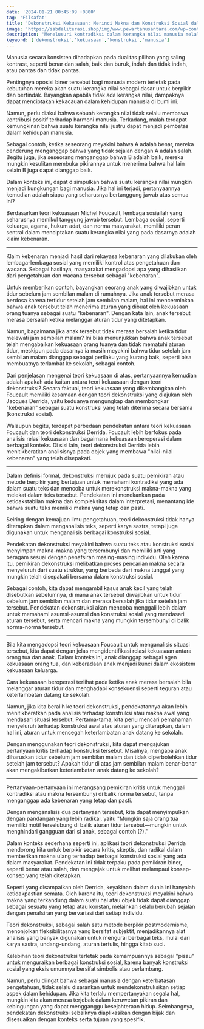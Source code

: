 ```yaml
---
date: '2024-01-21 00:45:09 +0800'
tag: 'Filsafat'
title: 'Dekonstruksi Kekuasaan: Merinci Makna dan Konstruksi Sosial dalam Manusia Modern'
image: 'https://sabdaliterasi.shop/img/www.pewartanusantara.com/wp-content/uploads/2021/02/Jacques-Derrida-Pewarta-Nusantara-scaled-scaled.jpg'
description: 'Menelusuri kontradiksi dalam kerangka nilai manusia melalui lensa Foucault dan Derrida, membebaskan pemikiran dari batasan biner dan norma konvensional.'
keyword: ['dekonstruksi','kekuasaan','konstruksi','manusia']
---
```

<p>Manusia secara konsisten dihadapkan pada dualitas pilihan yang saling kontrast, seperti benar dan salah, baik dan buruk, indah dan tidak indah, atau pantas dan tidak pantas.</p><p>Pentingnya oposisi biner tersebut bagi manusia modern terletak pada kebutuhan mereka akan suatu kerangka nilai sebagai dasar untuk berpikir dan bertindak. Bayangkan apabila tidak ada kerangka nilai, dampaknya dapat menciptakan kekacauan dalam kehidupan manusia di bumi ini.</p><p>Namun, perlu diakui bahwa sebuah kerangka nilai tidak selalu membawa kontribusi positif terhadap harmoni manusia. Terkadang, malah terdapat kemungkinan bahwa suatu kerangka nilai justru dapat menjadi pembatas dalam kehidupan manusia.</p><p>Sebagai contoh, ketika seseorang meyakini bahwa A adalah benar, mereka cenderung menganggap bahwa yang tidak sejalan dengan A adalah salah. Begitu juga, jika seseorang menganggap bahwa B adalah baik, mereka mungkin kesulitan membuka pikirannya untuk menerima bahwa hal lain selain B juga dapat dianggap baik.</p><p>Dalam konteks ini, dapat disimpulkan bahwa suatu kerangka nilai mungkin menjadi kungkungan bagi manusia. Jika hal ini terjadi, pertanyaannya kemudian adalah siapa yang seharusnya bertanggung jawab atas semua ini?</p><p>Berdasarkan teori kekuasaan Michel Foucault, lembaga sosiallah yang seharusnya memikul tanggung jawab tersebut. Lembaga sosial, seperti keluarga, agama, hukum adat, dan norma masyarakat, memiliki peran sentral dalam menciptakan suatu kerangka nilai yang pada dasarnya adalah klaim kebenaran.</p><hr><p>Klaim kebenaran menjadi hasil dari rekayasa kebenaran yang dilakukan oleh lembaga-lembaga sosial yang memiliki kontrol atas pengetahuan dan wacana. Sebagai hasilnya, masyarakat mengadopsi apa yang dihasilkan dari pengetahuan dan wacana tersebut sebagai "kebenaran".</p><p>Untuk memberikan contoh, bayangkan seorang anak yang diwajibkan untuk tidur sebelum jam sembilan malam di rumahnya. Jika anak tersebut merasa berdosa karena tertidur setelah jam sembilan malam, hal ini mencerminkan bahwa anak tersebut telah menerima aturan yang dibuat oleh kekuasaan orang tuanya sebagai suatu "kebenaran". Dengan kata lain, anak tersebut merasa bersalah ketika melanggar aturan tidur yang ditetapkan.</p><p>Namun, bagaimana jika anak tersebut tidak merasa bersalah ketika tidur melewati jam sembilan malam? Ini bisa menunjukkan bahwa anak tersebut telah mengabaikan kekuasaan orang tuanya dan tidak mematuhi aturan tidur, meskipun pada dasarnya ia masih meyakini bahwa tidur setelah jam sembilan malam dianggap sebagai perilaku yang kurang baik, seperti bisa membuatnya terlambat ke sekolah, sebagai contoh.</p><p>Dari penjelasan mengenai teori kekuasaan di atas, pertanyaannya kemudian adalah apakah ada kaitan antara teori kekuasaan dengan teori dekonstruksi? Secara faktual, teori kekuasaan yang dikembangkan oleh Foucault memiliki kesamaan dengan teori dekonstruksi yang diajukan oleh Jacques Derrida, yaitu keduanya mengungkap dan membongkar "kebenaran" sebagai suatu konstruksi yang telah diterima secara bersama (konstruksi sosial).</p><p>Walaupun begitu, terdapat perbedaan pendekatan antara teori kekuasaan Foucault dan teori dekonstruksi Derrida. Foucault lebih berfokus pada analisis relasi kekuasaan dan bagaimana kekuasaan beroperasi dalam berbagai konteks. Di sisi lain, teori dekonstruksi Derrida lebih menitikberatkan analisisnya pada objek yang membawa "nilai-nilai kebenaran" yang telah disepakati.</p><hr><p>Dalam definisi formal, dekonstruksi merujuk pada suatu pemikiran atau metode berpikir yang bertujuan untuk memahami kontradiksi yang ada dalam suatu teks dan mencoba untuk merekonstruksi makna-makna yang melekat dalam teks tersebut. Pendekatan ini menekankan pada ketidakstabilan makna dan kompleksitas dalam interpretasi, menantang ide bahwa suatu teks memiliki makna yang tetap dan pasti.</p><p>Seiring dengan kemajuan ilmu pengetahuan, teori dekonstruksi tidak hanya diterapkan dalam menganalisis teks, seperti karya sastra, tetapi juga digunakan untuk menganalisis berbagai konstruksi sosial.</p><p>Pendekatan dekonstruksi meyakini bahwa suatu teks atau konstruksi sosial menyimpan makna-makna yang tersembunyi dan memiliki arti yang beragam sesuai dengan penafsiran masing-masing individu. Oleh karena itu, pemikiran dekonstruksi melibatkan proses pencarian makna secara menyeluruh dari suatu struktur, yang berbeda dari makna tunggal yang mungkin telah disepakati bersama dalam konstruksi sosial.</p><p>Sebagai contoh, kita dapat mengambil kasus anak kecil yang telah disebutkan sebelumnya, di mana anak tersebut diwajibkan untuk tidur sebelum jam sembilan malam dan merasa bersalah jika tidur setelah jam tersebut. Pendekatan dekonstruksi akan mencoba menggali lebih dalam untuk memahami asumsi-asumsi dan konstruksi sosial yang mendasari aturan tersebut, serta mencari makna yang mungkin tersembunyi di balik norma-norma tersebut.</p><hr><p>Bila kita mengadopsi teori kekuasaan Foucault untuk menganalisis situasi tersebut, kita dapat dengan jelas mengidentifikasi relasi kekuasaan antara orang tua dan anak. Dalam konteks ini, anak dianggap sebagai agen kekuasaan orang tua, dan keberadaan anak menjadi kunci dalam ekosistem kekuasaan keluarga.</p><p> Cara kekuasaan beroperasi terlihat pada ketika anak merasa bersalah bila melanggar aturan tidur dan menghadapi konsekuensi seperti teguran atau keterlambatan datang ke sekolah.</p><p>Namun, jika kita beralih ke teori dekonstruksi, pendekatannya akan lebih menitikberatkan pada analisis terhadap konstruksi atau makna awal yang mendasari situasi tersebut. Pertama-tama, kita perlu mencari pemahaman menyeluruh terhadap konstruksi awal atau aturan yang diterapkan, dalam hal ini, aturan untuk mencegah keterlambatan anak datang ke sekolah.</p><p>Dengan menggunakan teori dekonstruksi, kita dapat mengajukan pertanyaan kritis terhadap konstruksi tersebut. Misalnya, mengapa anak diharuskan tidur sebelum jam sembilan malam dan tidak diperbolehkan tidur setelah jam tersebut? Apakah tidur di atas jam sembilan malam benar-benar akan mengakibatkan keterlambatan anak datang ke sekolah? </p><hr><p>Pertanyaan-pertanyaan ini merangsang pemikiran kritis untuk menggali kontradiksi atau makna tersembunyi di balik norma tersebut, tanpa menganggap ada kebenaran yang tetap dan pasti.</p><p>Dengan menganalisis dua pertanyaan tersebut, kita dapat menyimpulkan dengan pandangan yang lebih radikal, yaitu "Mungkin saja orang tua memiliki motif terselubung di balik aturan tidur tersebut—mungkin untuk menghindari gangguan dari si anak, sebagai contoh (?)."</p><p>Dalam konteks sederhana seperti ini, aplikasi teori dekonstruksi Derrida mendorong kita untuk berpikir secara kritis, skeptis, dan radikal dalam memberikan makna ulang terhadap berbagai konstruksi sosial yang ada dalam masyarakat. Pendekatan ini tidak terpaku pada pemikiran biner, seperti benar atau salah, dan mengajak untuk melihat melampaui konsep-konsep yang telah ditetapkan.</p><p>Seperti yang disampaikan oleh Derrida, keyakinan dalam dunia ini hanyalah ketidakpastian semata. Oleh karena itu, teori dekonstruksi meyakini bahwa makna yang terkandung dalam suatu hal atau objek tidak dapat dianggap sebagai sesuatu yang tetap atau konstan, melainkan selalu berubah sejalan dengan penafsiran yang bervariasi dari setiap individu.</p><p>Teori dekonstruksi, sebagai salah satu metode berpikir postmodernisme, menonjolkan fleksibilitasnya yang bersifat subjektif, menjadikannya alat analisis yang banyak digunakan untuk mengurai berbagai teks, mulai dari karya sastra, undang-undang, aturan tertulis, hingga kitab suci.</p><p>Kelebihan teori dekonstruksi terletak pada kemampuannya sebagai "pisau" untuk menguraikan berbagai konstruksi sosial, karena banyak konstruksi sosial yang eksis umumnya bersifat simbolis atau perlambang.</p><p>Namun, perlu diingat bahwa sebagai manusia dengan keterbatasan pengetahuan, tidak selalu disarankan untuk mendekonstruksikan setiap aspek dalam kehidupan. Jika kita terlalu mempertanyakan segala hal, mungkin kita akan merasa terjebak dalam keruwetan pikiran dan kebingungan yang dapat mengganggu kesejahteraan hidup. Seimbangnya, pendekatan dekonstruksi sebaiknya diaplikasikan dengan bijak dan disesuaikan dengan konteks serta tujuan yang spesifik.</p>
